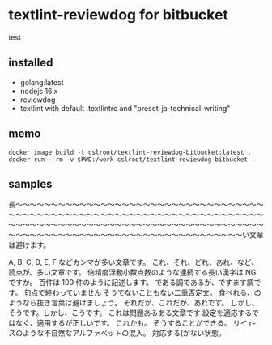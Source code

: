 # textlint-reviewdog for bitbucket

test

## installed

- golang:latest
- nodejs 16.x
- reviewdog
- textlint with default .textlintrc and "preset-ja-technical-writing"

## memo

```
docker image build -t cslroot/textlint-reviewdog-bitbucket:latest .
docker run --rm -v $PWD:/work cslroot/textlint-reviewdog-bitbucket .
```

## samples

長〜〜〜〜〜〜〜〜〜〜〜〜〜〜〜〜〜〜〜〜〜〜〜〜〜〜〜〜〜〜〜〜〜〜〜〜〜〜〜〜〜〜〜〜〜〜〜〜〜〜〜〜〜〜〜〜〜〜〜〜〜〜〜〜〜〜〜〜〜〜〜〜〜〜〜〜〜〜〜〜〜〜〜〜〜〜〜〜〜〜〜〜〜〜〜〜〜〜〜〜〜〜〜〜〜〜〜〜〜〜〜〜〜〜〜〜〜〜〜〜〜〜〜〜〜〜〜〜〜〜〜〜〜〜〜〜〜〜〜〜い文章は避けます。

A, B, C, D, E, F などカンマが多い文章です。
これ、それ、どれ、あれ、など、読点が、多い文章です。
倍精度浮動小数点数のような連続する長い漢字は NG ですか。
百件は 100 件のように記述します。
である調であるが、ですます調です。
句点で終わっていません
そうでないこともない二重否定文。
食べれる、のようなら抜き言葉は避けましょう。
それだが、これだが、あれです。
しかし、そうです。しかし、こうです。
これは問題あるある文章です
設定を適応するではなく、適用するが正しいです。
これかも。
そうすることができる。
リイ r− スのような不自然なアルファベットの混入。
対応する(がない状態。
